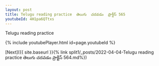 ```yaml
---
layout: post
title: Telugu reading practice  తెలుగు  చదవడం  ప్రాక్టీస్ 565
youtubeId: 4H1pa6QTtxs
---
```

 
 
Telugu reading practice
 
 
 
 
 


{% include youtubePlayer.html id=page.youtubeId %}
 
[Next]({{ site.baseurl }}{% link  split1/_posts/2022-04-04-Telugu reading practice  తెలుగు  చదవడం  ప్రాక్టీస్ 564.md%})
 
